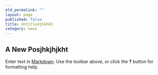 ```yaml
---
old_permalink: ""
layout: page
published: false
title: Untitledjhkhkh
category: news
---
```


## A New Posjhkjhjkht

Enter text in [Markdown](http://daringfireball.net/projects/markdown/). Use the toolbar above, or click the **?** button for formatting help.
